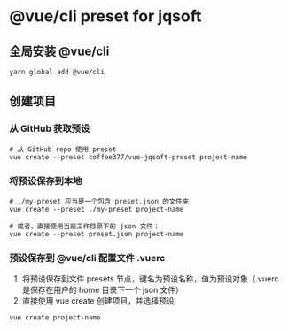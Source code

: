 # @vue/cli preset for jqsoft

## 全局安装 @vue/cli

```shell
yarn global add @vue/cli
```

## 创建项目

### 从 GitHub 获取预设
```shell
# 从 GitHub repo 使用 preset
vue create --preset coffee377/vue-jqsoft-preset project-name
```

### 将预设保存到本地

```shell
# ./my-preset 应当是一个包含 preset.json 的文件夹
vue create --preset ./my-preset project-name

# 或者，直接使用当前工作目录下的 json 文件：
vue create --preset preset.json project-name
```

### 预设保存到 @vue/cli 配置文件 .vuerc

1. 将预设保存到文件 presets 节点，键名为预设名称，值为预设对象（.vuerc 是保存在用户的 home 目录下一个 json 文件）
2. 直接使用 vue create 创建项目，并选择预设

```shell
vue create project-name
```
